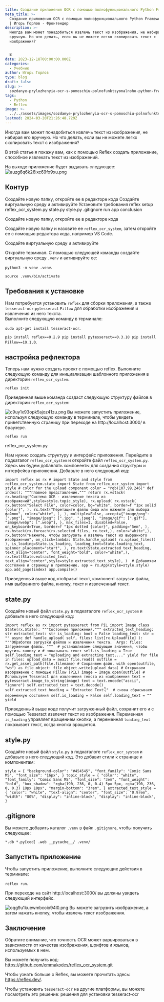 ```yaml
---
title: Создание приложения OCR с помощью полнофункционального Python Framework Reflex
meta_title: >-
  Создание приложения OCR с помощью полнофункционального Python Framework Reflex
  | Игорь Горлов - Фронтeндер
description: >-
  Иногда вам может понадобиться извлечь текст из изображения, не набирая его
  вручную. Но что делать, если вы не можете легко скопировать текст с
  изображения?


  В
date: 2023-12-18T00:00:00.000Z
categories:
  - Учебник
author: Игорь Горлов
type: blog
draft: false
slug: >-
  sozdanye-prylozhenyia-ocr-s-pomoschiu-polnofunktsyonalnoho-python-framework-reflex
tags:
  - Python
  - Reflex
image: >-
  ../../assets/images/sozdanye-prylozhenyia-ocr-s-pomoschiu-polnofunktsyonalnoho-python-framework-reflex-Dec-18-2023.avif
lastmod: 2024-03-20T21:26:48.729Z
---
```


Иногда вам может понадобиться извлечь текст из изображения, не набирая его вручную. Но что делать, если вы не можете легко скопировать текст с изображения?

В этой статье я покажу вам, как с помощью Reflex создать приложение, способное извлекать текст из изображений.

На выходе приложение будет выдавать следующее:  
![auzg6q6k26ixc69fx9xu.png](../../assets/images/auzg6q6k26ixc69fx9xu.png)

## Контур

Создайте новую папку, откройте ее в редакторе кода Создайте виртуальную среду и активируйте Установите требования reflex setup reflex_ocr_system.py state.py style.py .gitignore run app conclusion

Создайте новую папку, откройте ее в редакторе кода

Создайте новую папку и назовите ее `reflex_ocr_system`, затем откройте ее с помощью редактора кода, например VS Code.

Создайте виртуальную среду и активируйте

Откройте терминал. С помощью следующей команды создайте виртуальную среду `.venv` и активируйте ее:

`python3 -m venv .venv`.

`source .venv/bin/activate`

## Требования к установке

Нам потребуется установить `reflex` для сборки приложения, а также `tesseract-ocr` `pytesseract` `Pillow` для обработки изображения и извлечения из него текста.  
Выполните следующую команду в терминале:

`sudo apt-get install tesseract-ocr`.

`pip install reflex==0.2.9 pip install pytesseract==0.3.10 pip install Pillow==10.1.0`.

## настройка рефлектора

Теперь нам нужно создать проект с помощью reflex. Выполните следующую команду для инициализации шаблонного приложения в директории `reflex_ocr_system`.

`reflex init`

Приведенная выше команда создаст следующую структуру файлов в директории `reflex_ocr_system`:

![c9uy1x93opk5ajoz41zu.png](../../assets/images/c9uy1x93opk5ajoz41zu.png)
Вы можете запустить приложение, используя следующую команду в терминале, чтобы увидеть приветственную страницу при переходе на http://localhost:3000/ в браузере.

`reflex run`

reflex_ocr_system.py

Нам нужно создать структуру и интерфейс приложения. Перейдите в подкаталог `reflex_ocr_system` и откройте файл `reflex_ocr_system.py`. Здесь мы будем добавлять компоненты для создания структуры и интерфейса приложения. Добавьте в него следующий код:

`import reflex as rx # import State and style from reflex_ocr_system.state import State from reflex_ocr_system import style # color for the upload component color = "rgb(107,99,246)" def index(): """Главное представление.""" return rx.vstack( rx.heading("Система OCR - извлечение текста из изображений",style=style.topic_style), rx.upload( rx.vstack( rx.button("Select File", color=color, bg="white", border=f "1px solid {color}", ), rx.text("Перетащите файлы сюда или нажмите для выбора файлов", color="white", ), ), multiple=False, accept={"image/png": [".png"], "image/jpeg": [".jpg", ".jpeg"], "image/gif": [".gif"], "image/webp": [".webp"], }, max_files=1, disabled=False, on_keyboard=True, border=f "1px dotted {color}", padding="5em", ), rx.hstack(rx.foreach(rx.selected_files, rx.text,), color="white",), rx.button("Нажмите, чтобы загрузить и извлечь текст из выбранного изображения", on_click=lambda: State.handle_upload( rx.upload_files() ), is_loading=State.is_loading, loading_text=State.loading_text, spinner_placement="start", ), rx.text(State.extracted_text_heading, text_align="center", font_weight="bold", color="white",), rx.text(State.extracted_text, text_align="center",style=style.extracted_text_style), )  # Добавляем состояние и страницу в приложение. app = rx.App(style=style.style) app.add_page(index) app.compile()`

Приведенный выше код отобразит текст, компонент загрузки файла, имя выбранного файла, кнопку, текст и извлеченный текст.

## state.py

Создайте новый файл `state.py` в подкаталоге `reflex_ocr_system` и добавьте в него следующий код:

`import reflex as rx import pytesseract from PIL import Image class State(rx.State): """Состояние приложения.""" extracted_text_heading: str extracted_text: str is_loading: bool = False loading_text: str = "" async def handle_upload( self, files: list[rx.UploadFile] ): """Обработка загрузки файлов и извлечения текста.  Args: files: Загруженные файлы. """  # устанавливаем следующие значения, чтобы крутить кнопку и # показывать текст self.is_loading = True self.loading_text = "uploading and extracting text...." yield for file in files: upload_data = await file.read() outfile = rx.get_asset_path(file.filename) # Сохраняем файл. with open(outfile, "wb") as file_object: file_object.write(upload_data) # Открываем изображение с помощью Pillow (PIL) image = Image.open(outfile) # Используем Tesseract для извлечения текста из изображения text = pytesseract.image_to_string(image) text = text.encode("ascii", "ignore") self.extracted_text = text.decode() self.extracted_text_heading = "Extracted Text👇"  # снова сбрасываем переменную состояния self.is_loading = False self.loading_text = "" yield`

Приведенный выше кодe получит загруженный файл, сохранит его и с помощью Tesseract извлечет текст из изображения. Переменная `is_loading` управляет вращением кнопки, а переменная `loading_text` показывает текст, когда кнопка вращается.

## style.py

Создайте новый файл `style.py` в подкаталоге `reflex_ocr_system` и добавьте в него следующий код. Это добавит стили к странице и компонентам:

`style = { "background-color": "#454545", "font_family": "Comic Sans MS", "font_size": "16px", } topic_style = { "color": "white", "font_family": "Comic Sans MS", "font_size": "3em", "font_weight": "bold", "box_shadow": "rgba(190, 236, 0, 0.4) 5px 5px, rgba(190, 236, 0, 0.3) 10px 10px", "margin-bottom": "3rem", } extracted_text_style = { "color": "white", "text-align": "center", "font_size": "0.9rem", "width": "80%", "display": "inline-block", "display": "inline-block", }`

## .gitignore

Вы можете добавить каталог `.venv` в файл `.gitignore`, чтобы получить следующее:

`*.db *.py[cod] .web __pycache__/ .venv/`

## Запустить приложение

Чтобы запустить приложение, выполните следующие действия в терминале:

`reflex run`.

При переходе на сайт http://localhost:3000/ вы должны увидеть следующий интерфейс.

![oqg9u1kuewmbcoix94l0.png](../../assets/images/oqg9u1kuewmbcoix94l0.png)
Вы можете загрузить изображение, а затем нажать кнопку, чтобы извлечь текст изображения.

## Заключение

Обратите внимание, что точность OCR может варьироваться в зависимости от качества изображения, шрифтов и языков, используемых в нем.

Вы можете получить код: https://github.com/emmakodes/reflex_ocr_system.git

Чтобы узнать больше о Reflex, вы можете прочитать здесь: https://reflex.dev/.

Чтобы установить `tesseract-ocr` на другие платформы, вы можете посмотреть это решение: решения для установки tesseract-ocr
